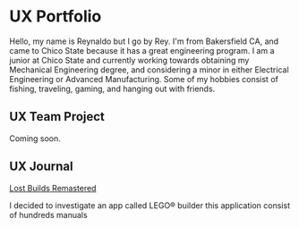 # UX Portfolio

Hello, my name is Reynaldo but I go by Rey. I'm from Bakersfield CA, and came to Chico State because it has a great engineering program. I am a junior at Chico State and currently working towards obtaining my Mechanical Engineering degree, and considering a minor in either Electrical Engineering or Advanced Manufacturing. Some of my hobbies consist of fishing, traveling, gaming, and hanging out with friends.

## UX Team Project

Coming soon.

## UX Journal

[Lost Builds Remastered](j01/)

I decided to investigate an app called LEGO® builder this application consist of hundreds manuals 